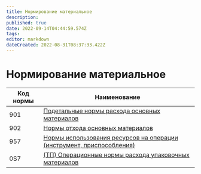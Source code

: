 ```yaml
---
title: Нормирование материальное
description: 
published: true
date: 2022-09-14T04:44:59.574Z
tags: 
editor: markdown
dateCreated: 2022-08-31T08:37:33.422Z
---
```


# Нормирование материальное

| Код нормы | Наименование                                                                                               |
| --------- | ---------------------------------------------------------------------------------------------------------- |
| 901       | [Подетальные нормы расхода основных материалов](raschet-norm-901-po-r50.md)                                |
| 902       | [Нормы отхода основных материалов](902-normy-otkhodov-osnovnykh-materialov.md)                             |
| 957       | [Нормы использования ресурсов на операции (инструмент, приспособления)](957-normy-resursov-na-operacii.md) |
| 0S7       | [(ТП) Операционные нормы расхода упаковочных материалов](normy-na-upakovku.md)                             |

